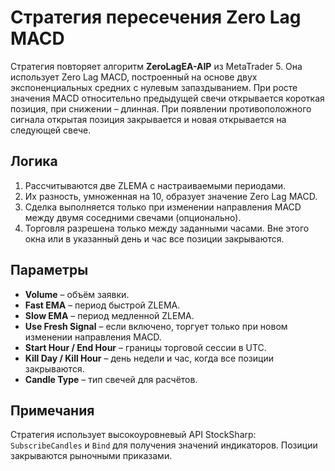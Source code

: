 # Стратегия пересечения Zero Lag MACD

Стратегия повторяет алгоритм **ZeroLagEA-AIP** из MetaTrader 5. Она использует Zero Lag MACD, построенный на основе двух экспоненциальных средних с нулевым запаздыванием. При росте значения MACD относительно предыдущей свечи открывается короткая позиция, при снижении – длинная. При появлении противоположного сигнала открытая позиция закрывается и новая открывается на следующей свече.

## Логика

1. Рассчитываются две ZLEMA с настраиваемыми периодами.
2. Их разность, умноженная на 10, образует значение Zero Lag MACD.
3. Сделка выполняется только при изменении направления MACD между двумя соседними свечами (опционально).
4. Торговля разрешена только между заданными часами. Вне этого окна или в указанный день и час все позиции закрываются.

## Параметры

- **Volume** – объём заявки.
- **Fast EMA** – период быстрой ZLEMA.
- **Slow EMA** – период медленной ZLEMA.
- **Use Fresh Signal** – если включено, торгует только при новом изменении направления MACD.
- **Start Hour / End Hour** – границы торговой сессии в UTC.
- **Kill Day / Kill Hour** – день недели и час, когда все позиции закрываются.
- **Candle Type** – тип свечей для расчётов.

## Примечания

Стратегия использует высокоуровневый API StockSharp: `SubscribeCandles` и `Bind` для получения значений индикаторов. Позиции закрываются рыночными приказами.
